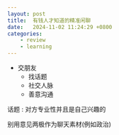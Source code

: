 ```yaml
---
layout: post
title:  有钱人才知道的精准闲聊
date:   2024-11-02 11:24:29 +0800
categories: 
    - review
    - learning
---
```


- 交朋友 
    - 找话题
    - 社交人脉
    - 善意沟通

话题 : 对方专业性并且是自己兴趣的 

别用意见两极作为聊天素材(例如政治)